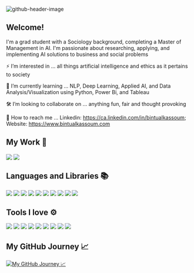 ![github-header-image](https://user-images.githubusercontent.com/96799559/169418351-709733e3-e472-4148-9d36-edb1f45fdf6d.png)


## Welcome! <img src="https://raw.githubusercontent.com/MartinHeinz/MartinHeinz/master/wave.gif" width="10px"> 

I'm a grad student with a Sociology background, completing a Master of Management in AI. I'm passionate about researching, applying, and implementing AI solutions to business and social problems 

⚡️ I’m interested in ... all things artificial intelligence and ethics as it pertains to society 

📓 I’m currently learning ... NLP, Deep Learning, Applied AI, and Data Analysis/Visualization using Python, Power Bi, and Tableau 

🛠 I’m looking to collaborate on ... anything fun, fair and thought provoking

📲 How to reach me ... Linkedin: https://ca.linkedin.com/in/bintualkassoum; Website: https://www.bintualkassoum.com

## My Work 📌
<img align="center" src="https://github-readme-stats.vercel.app/api/pin/?username=bintualkassoum&repo=fair-ml-project&title_color=F25757&text_color=9C91BF&icon_color=6C91BF&bg_color=373737" link="https://github.com/bintualkassoum/fair-ml-project" />

<img align="center" src="https://github-readme-stats.vercel.app/api/pin/?username=bintualkassoum&repo=nextflix-rooms-project&title_color=F25757&text_color=9C91BF&icon_color=6C91BF&bg_color=373737" />

## Languages and Libraries 📚
![](https://img.shields.io/badge/Code-Python-informational?style=flat&logo=python&logoColor=white&color=6C91BF)
![](https://img.shields.io/badge/Code-SQL-informational?style=flat&logo=postgresql&logoColor=white&color=6C91BF)
![](https://img.shields.io/badge/Library-Numpy-informational?style=flat&logo=numpy&logoColor=white&color=6C91BF)
![](https://img.shields.io/badge/Library-Pandas-informational?style=flat&logo=pandas&logoColor=white&color=6C91BF)
![](https://img.shields.io/badge/Library-Matplotlib-informational?style=flat&logo=matplotlib&logoColor=white&color=6C91BF)
![](https://img.shields.io/badge/Library-Seaborn-informational?style=flat&logo=seaborn&logoColor=white&color=6C91BF)
![](https://img.shields.io/badge/Library-Plotly-informational?style=flat&logo=plotly&logoColor=white&color=6C91BF)
![](https://img.shields.io/badge/Library-TensorFlow-informational?style=flat&logo=tensorflow&logoColor=white&color=6C91BF)
![](https://img.shields.io/badge/Library-Keras-informational?style=flat&logo=keras&logoColor=white&color=6C91BF)
![](https://img.shields.io/badge/Library-NLTK-informational?style=flat&logo=nltk&logoColor=white&color=6C91BF)

## Tools I love ⚙️
![](https://img.shields.io/badge/Tool-PyCharm-informational?style=flat&logo=pycharm&logoColor=white&color=9C91BF)
![](https://img.shields.io/badge/Tool-PowerBi-informational?style=flat&logo=powerbi&logoColor=white&color=9C91BF)
![](https://img.shields.io/badge/Tool-Tableau-informational?style=flat&logo=tableau&logoColor=white&color=9C91BF)
![](https://img.shields.io/badge/Tool-Figma-informational?style=flat&logo=figma&logoColor=white&color=9C91BF)
![](https://img.shields.io/badge/Tool-Balsamiq-informational?style=flat&logo=balsamiq&logoColor=white&color=9C91BF)
![](https://img.shields.io/badge/Tool-Adobe%20Illustrator-informational?style=flat&logo=adobeillustrator&logoColor=white&color=9C91BF)
![](https://img.shields.io/badge/Tool-Canva-informational?style=flat&logo=canva&logoColor=white&color=9C91BF)
![](https://img.shields.io/badge/Tool-Word%20Press%20Elementor-informational?style=flat&logo=elementor&logoColor=white&color=9C91BF)
![](https://img.shields.io/badge/Tool-Final%20Cut%20Pro-informational?style=flat&logo=finalcutpro&logoColor=white&color=9C91BF)

## My GitHub Journey 📈

<a href="https://github.com/bintualkassoum/bintualkassoum">
  <img align="center" src="https://github-readme-stats.vercel.app/api?username=bintualkassoum&show_icons=true&line_height=27&count_private=true&title_color=F25757&text_color=9C91BF&icon_color=6C91BF&bg_color=373737" alt="My GitHub Journey 📈" />
</a>

